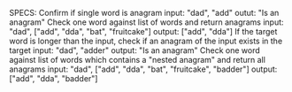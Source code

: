 SPECS:
Confirm if single word is anagram
  input: "dad", "add"
  outut: "Is an anagram"
Check one word against list of words and return anagrams
  input: "dad", ["add", "dda", "bat", "fruitcake"]
  output: ["add", "dda"]
If the target word is longer than the input, check if an anagram of the input exists in the target
  input: "dad", "adder"
  output: "Is an anagram"
Check one word against list of words which contains a "nested anagram" and return all anagrams
  input: "dad", ["add", "dda", "bat", "fruitcake", "badder"]
  output: ["add", "dda", "badder"]
